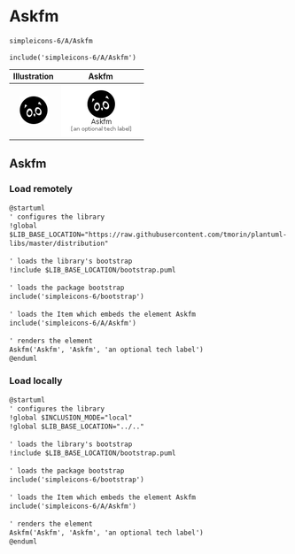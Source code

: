# Askfm


```text
simpleicons-6/A/Askfm
```

```text
include('simpleicons-6/A/Askfm')
```



| Illustration | Askfm |
| :---: | :---: |
| ![illustration for Illustration](../../simpleicons-6/A/Askfm.png) | ![illustration for Askfm](../../simpleicons-6/A/Askfm.Local.png) |




## Askfm

### Load remotely
```plantuml
@startuml
' configures the library
!global $LIB_BASE_LOCATION="https://raw.githubusercontent.com/tmorin/plantuml-libs/master/distribution"

' loads the library's bootstrap
!include $LIB_BASE_LOCATION/bootstrap.puml

' loads the package bootstrap
include('simpleicons-6/bootstrap')

' loads the Item which embeds the element Askfm
include('simpleicons-6/A/Askfm')

' renders the element
Askfm('Askfm', 'Askfm', 'an optional tech label')
@enduml
```

### Load locally
```plantuml
@startuml
' configures the library
!global $INCLUSION_MODE="local"
!global $LIB_BASE_LOCATION="../.."

' loads the library's bootstrap
!include $LIB_BASE_LOCATION/bootstrap.puml

' loads the package bootstrap
include('simpleicons-6/bootstrap')

' loads the Item which embeds the element Askfm
include('simpleicons-6/A/Askfm')

' renders the element
Askfm('Askfm', 'Askfm', 'an optional tech label')
@enduml
```

